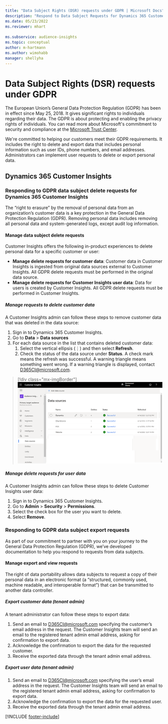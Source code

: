 ```yaml
---
title: "Data Subject Rights (DSR) requests under GDPR | Microsoft Docs"
description: "Respond to Data Subject Requests for Dynamics 365 Customer Insights."
ms.date: 05/23/2022
ms.reviewer: mhart

ms.subservice: audience-insights
ms.topic: conceptual
author: m-hartmann
ms.author: wimohabb
manager: shellyha
---
```


# Data Subject Rights (DSR) requests under GDPR

The European Union’s General Data Protection Regulation (GDPR) has been in effect since May 25, 2018. It gives significant rights to individuals regarding their data. The GDPR is about protecting and enabling the privacy rights of individuals. You can read more about Microsoft's commitment to security and compliance at the [Microsoft Trust Center](https://www.microsoft.com/trust-center).

We're committed to helping our customers meet their GDPR requirements. It includes the right to delete and export data that includes personal information such as user IDs, phone numbers, and email addresses. Administrators can implement user requests to delete or export personal data.

## Dynamics 365 Customer Insights

### Responding to GDPR data subject delete requests for Dynamics 365 Customer Insights

The “right to erasure” by the removal of personal data from an organization’s customer data is a key protection in the General Data Protection Regulation (GDPR). Removing personal data includes removing all personal data and system-generated logs, except audit log information.

#### Manage data subject delete requests

Customer Insights offers the following in-product experiences to delete personal data for a specific customer or user:

- **Manage delete requests for customer data**: Customer data in Customer Insights is ingested from original data sources external to Customer Insights. All GDPR delete requests must be performed in the original data source.
- **Manage delete requests for Customer Insights user data**: Data for users is created by Customer Insights. All GDPR delete requests must be performed in Customer Insights.

##### Manage requests to delete customer data

A Customer Insights admin can follow these steps to remove customer data that was deleted in the data source:

1. Sign in to Dynamics 365 Customer Insights.
2. Go to **Data** > **Data sources**
3. For each data source in the list that contains deleted customer data:
   1. Select the vertical ellipsis (&vellip;) and then select **Refresh**.
   2. Check the status of the data source under **Status**. A check mark means the refresh was successful. A warning triangle means something went wrong. If a warning triangle is displayed, contact D365CI@microsoft.com.

> [!div class="mx-imgBorder"]
> ![Handling GDPR delete requests for customer data.](media/gdpr-data-sources.png "Handling GDPR delete requests for customer data")

##### Manage delete requests for user data

A Customer Insights admin can follow these steps to delete Customer Insights user data:

1. Sign in to Dynamics 365 Customer Insights.
2. Go to **Admin** > **Security** > **Permissions**.
3. Select the check box for the user you want to delete.
4. Select **Remove**.

### Responding to GDPR data subject export requests

As part of our commitment to partner with you on your journey to the General Data Protection Regulation (GDPR), we’ve developed documentation to help you respond to requests from data subjects.

#### Manage export and view requests

The right of data portability allows data subjects to request a copy of their personal data in an electronic format (a “structured, commonly used, machine readable, and interoperable format”) that can be transmitted to another data controller.

##### Export customer data (tenant admin)

A tenant administrator can follow these steps to export data:

1. Send an email to D365CI@microsoft.com specifying the customer’s email address in the request. The Customer Insights team will send an email to the registered tenant admin email address, asking for confirmation to export data.
2. Acknowledge the confirmation to export the data for the requested customer.
3. Receive the exported data through the tenant admin email address.

##### Export user data (tenant admin)

1. Send an email to D365CI@microsoft.com specifying the user’s email address in the request. The Customer Insights team will send an email to the registered tenant admin email address, asking for confirmation to export data.
2. Acknowledge the confirmation to export the data for the requested user.
3. Receive the exported data through the tenant admin email address.

[!INCLUDE [footer-include](includes/footer-banner.md)]